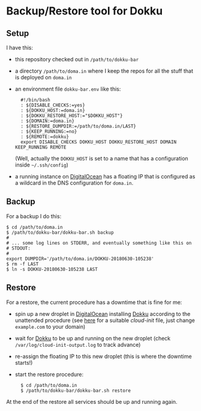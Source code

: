 # Backup/Restore tool for Dokku

## Setup

I have this:

- this repository checked out in `/path/to/dokku-bar`
- a directory `/path/to/doma.in` where I keep the repos for all the stuff
  that is deployed on `doma.in`
- an environment file `dokku-bar.env` like this:

        #!/bin/bash
        : ${DISABLE_CHECKS:=yes}
        : ${DOKKU_HOST:=doma.in}
        : ${DOKKU_RESTORE_HOST:="$DOKKU_HOST"}
        : ${DOMAIN:=doma.in}
        : ${RESTORE_DUMPDIR:=/path/to/doma.in/LAST}
        : ${KEEP_RUNNING:=no}
        : ${REMOTE:=dokku}
        export DISABLE_CHECKS DOKKU_HOST DOKKU_RESTORE_HOST DOMAIN KEEP_RUNNING REMOTE

    (Well, actually the `DOKKU_HOST` is set to a name that has a
    configuration inside `~/.ssh/config`)

- a running instance on [DigitalOcean][] has a floating IP that is
  configured as a wildcard in the DNS configuration for `doma.in`.

## Backup

For a backup I do this:

    $ cd /path/to/doma.in
    $ /path/to/dokku-bar/dokku-bar.sh backup
    #
    # ... some log lines on STDERR, and eventually something like this on
    # STDOUT:
    #
    export DUMPDIR='/path/to/doma.in/DOKKU-20180630-105238'
    $ rm -f LAST
    $ ln -s DOKKU-20180630-105238 LAST

## Restore

For a restore, the current procedure has a downtime that is fine for me:

- spin up a new droplet in [DigitalOcean][] installing [Dokku][] according
  to the unattended procedure (see [here][dokku-unattended] for a suitable
  *cloud-init* file, just change `example.com` to your domain)
- wait for [Dokku][] to be up and running on the new droplet (check
  `/var/log/cloud-init-output.log` to track advance)
- re-assign the floating IP to this new droplet (this is where the
  downtime starts!)
- start the restore procedure:

        $ cd /path/to/doma.in
        $ /path/to/dokku-bar/dokku-bar.sh restore

At the end of the restore all services should be up and running again.


[DigitalOcean]: https://www.digitalocean.com/
[Dokku]: http://dokku.viewdocs.io/dokku/
[dokku-unattended]: https://github.com/polettix/dokku-boot/blob/master/cloud-init-unattended.sh
